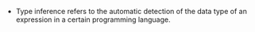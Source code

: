 - Type inference refers to the automatic detection of the data type of an expression in a certain programming language.
